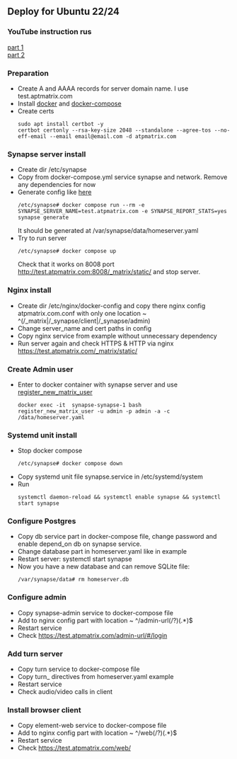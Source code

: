 ## Deploy for Ubuntu 22/24

### YouTube instruction rus
[part 1](https://www.youtube.com/watch?v=tuhoUhtuwy8)   
[part 2](https://www.youtube.com/watch?v=o8MmU6NSq_Y)

### Preparation
* Create A and AAAA records for server domain name. I use test.aptmatrix.com
* Install [docker](https://docs.docker.com/engine/install/ubuntu/) and [docker-compose](https://docs.docker.com/compose/install/linux/)
* Create certs
  ```
  sudo apt install certbot -y
  certbot certonly --rsa-key-size 2048 --standalone --agree-tos --no-eff-email --email email@email.com -d atpmatrix.com
  ```
  
### Synapse server install
* Create dir /etc/synapse
* Copy from docker-compose.yml service synapse and network. Remove any dependencies for now
* Generate config like [here](https://github.com/matrix-org/synapse/tree/develop/contrib/docker)
  ```angular2html
  /etc/synapse# docker compose run --rm -e SYNAPSE_SERVER_NAME=test.atpmatrix.com -e SYNAPSE_REPORT_STATS=yes synapse generate
  ```
  It should be generated at /var/synapse/data/homeserver.yaml
* Try to run server 
  ```
  /etc/synapse# docker compose up
  ```
  Check that it works on 8008 port http://test.atpmatrix.com:8008/_matrix/static/ and stop server.

### Nginx install
* Create dir /etc/nginx/docker-config and copy there nginx config atpmatrix.com.conf with only one location ~ ^(/_matrix|/_synapse/client|/_synapse/admin)
* Change server_name and cert paths in config 
* Copy nginx service from example without unnecessary dependency
* Run server again and check HTTPS & HTTP via nginx https://test.atpmatrix.com/_matrix/static/

### Create Admin user
* Enter to docker container with synapse server and use [register_new_matrix_user](https://manpages.debian.org/testing/matrix-synapse/register_new_matrix_user.1.en.html)
  ```angular2html
  docker exec -it  synapse-synapse-1 bash
  register_new_matrix_user -u admin -p admin -a -c /data/homeserver.yaml
  ```

### Systemd unit install
* Stop docker compose
  ```angular2html
  /etc/synapse# docker compose down
  ```
* Copy systemd unit file synapse.service in /etc/systemd/system
* Run
  ```
  systemctl daemon-reload && systemctl enable synapse && systemctl start synapse
  ```
  
### Configure Postgres
* Copy db service part in docker-compose file, change password and enable depend_on db on synapse service.
* Change database part in homeserver.yaml like in example
* Restart server: systemctl start synapse
* Now you have a new database and can remove SQLite file: 
  ```angular2html
  /var/synapse/data# rm homeserver.db
  ```

### Configure admin
* Copy synapse-admin service to docker-compose file
* Add to nginx config part with location ~ ^/admin-url(/?)(.*)$
* Restart service
* Check https://test.atpmatrix.com/admin-url/#/login

### Add turn server
* Copy turn service to docker-compose file
* Copy turn_ directives from homeserver.yaml example
* Restart service
* Check audio/video calls in client

### Install browser client
* Copy element-web service to docker-compose file
* Add to nginx config part with location ~ ^/web(/?)(.*)$ 
* Restart service
* Check https://test.atpmatrix.com/web/
